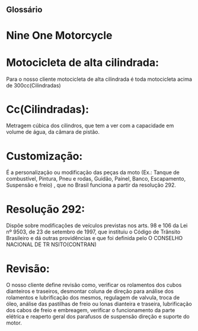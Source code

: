 
## Glossário

# Nine One Motorcycle

# Motocicleta de alta cilindrada: 
Para o nosso cliente motocicleta de alta cilindrada é toda motocicleta acima de 300cc(Cilindradas)

# Cc(Cilindradas): 
Metragem cúbica dos cilindros, que tem a ver com a capacidade em volume de água, da câmara de pistão.

# Customização: 
É a personalização ou modificação das peças da moto (Ex.: Tanque de combustível, Pintura, Pneu e rodas, Guidão, Painel, Banco, Escapamento, Suspensão e freio) , que no Brasil funciona a partir da resolução 292. 

# Resolução 292: 
Dispõe sobre modificações de veículos previstas nos arts. 98 e 106 da Lei nº 9503, de 23 de setembro de 1997, que instituiu o Código de Trânsito Brasileiro e dá outras providências e que foi definida pelo O CONSELHO NACIONAL DE TR NSITO(CONTRAN)

# Revisão: 
O nosso cliente define revisão como, verificar os rolamentos dos cubos dianteiros e traseiros, desmontar coluna de direção para análise dos rolamentos e lubrificação dos mesmos, regulagem de valvula, troca de óleo, análise das pastilhas de freio ou lonas dianteira e traseira, lubrificação dos cabos de freio e embreagem, verificar o funcionamento da parte elétrica e reaperto geral dos parafusos de suspensão direção e suporte do motor.
